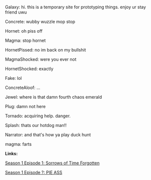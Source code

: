 Galaxy: hi. this is a temporary site for prototyping things. enjoy ur stay friend uwu

Concrete: wubby wuzzle mop stop

Hornet: oh piss off

Magma: stop hornet

HornetPissed: no im back on my bullshit

MagmaShocked: were you ever not

HornetShocked: exactly

Fake: lol

ConcreteAloof: ...

Jewel: where is that damn fourth chaos emerald

Plug: damn not here

Tornado: acquiring help. danger.

Splash: thats our hotdog man!!

Narrator: and that's how ya play duck hunt

magma: farts

**Links:**

[Season 1 Episode 1: Sorrows of Time Forgotten](CR_S1_E01.htm)

[Season 1 Episode ?: PIE ASS](CR_S1_PIEASS.htm)


<script src="assets/js/mugshots.js"></script>
